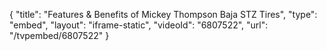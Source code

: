 {
    "title": "Features & Benefits of Mickey Thompson Baja STZ Tires",
    "type": "embed",
    "layout": "iframe-static",
    "videoId": "6807522",
    "url": "\/tvpembed\/6807522"
}